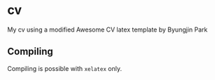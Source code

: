 # cv
My cv using a modified Awesome CV latex template by Byungjin Park

## Compiling
Compiling is possible with `xelatex` only.
